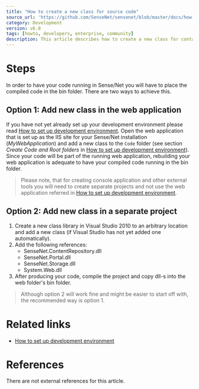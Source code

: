 ```yaml
---
title: "How to create a new class for source code"
source_url: 'https://github.com/SenseNet/sensenet/blob/master/docs/how-to-create-a-new-class-for-source-code.md'
category: Development
version: v6.0
tags: [howto, developers, enterprise, community]
description: This article describes how to create a new class for containing custom source code.
---
```

# Steps
In order to have your code running in Sense/Net you will have to place the compiled code in the bin folder. There are two ways to achieve this.

## Option 1: Add new class in the web application
If you have not yet already set up your development environment please read [How to set up development environment](how-to-set-up-development-environment.md). Open the web application that is set up as the IIS site for your Sense/Net installation (_MyWebApplication_) and add a new class to the `Code` folder (see section _Create Code and Root folders_ in [How to set up development environment](how-to-set-up-development-environment.md)). Since your code will be part of the running web application, rebuilding your web application is adequate to have your compiled code running in the bin folder.

> Please note, that for creating console application and other external tools you will need to create separate projects and not use the web application referred in [How to set up development environment](how-to-set-up-development-environment.md).

## Option 2: Add new class in a separate project
1. Create a new class library in Visual Studio 2010 to an arbitrary location and add a new class (if Visual Studio has not yet added one automatically). 
2. Add the following references: 
    * SenseNet.ContentRepository.dll
    * SenseNet.Portal.dll
    * SenseNet.Storage.dll
    * System.Web.dll
3. After producing your code, compile the project and copy dll-s into the web folder's bin folder.
> Although option 2 will work fine and might be easier to start off with, the recommended way is option 1.

# Related links
* [How to set up development environment](how-to-set-up-development-environment.md)

# References
There are not external references for this article.
